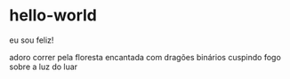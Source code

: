 # hello-world
eu sou feliz!

adoro correr pela floresta encantada com dragões binários cuspindo fogo sobre a luz do luar
